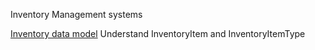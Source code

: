Inventory Management systems 

[Inventory data model](Inventory.md)
Understand InventoryItem and InventoryItemType 

